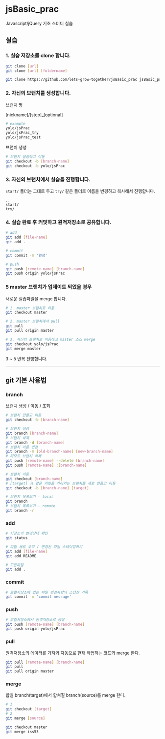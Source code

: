 jsBasic_prac
=====

Javascript/jQuery 기초 스터디 실습

## 실습

### 1. 실습 저장소를 clone 합니다.

```bash
git clone [url]
git clone [url] [foldername]

git clone https://github.com/lets-grow-together/jsBasic_prac jsBasic_prac
```

### 2. 자신의 브랜치를 생성합니다.

브랜치 명

[nickname]/[step]_[optional]

```bash
# example
yolo/jsPrac
yolo/jsPrac_try
yolo/jsPrac_test
```

브랜치 생성

```bash
# 브랜치 생성하고 이동
git checkout -b [branch-name]
git checkout -b yolo/jsPrac
```

### 3. 자신의 브랜치에서 실습을 진행합니다.

`start/` 폴더는 그대로 두고 `try/` 같은 폴더로 이름을 변경하고 복사해서 진행합니다.

```
..
start/
try/
```

### 4. 실습 완료 후 커밋하고 원격저장소로 공유합니다.

```bash
# add
git add [file-name]
git add .

# commit
git commit -m '완성'

# push
git push [remote-name] [branch-name]
git push origin yolo/jsPrac
```

### 5 master 브랜치가 업데이트 되었을 경우 

새로운 실습파일을 merge 합니다.

```bash
# 1. master 브랜치로 이동
git checkout master

# 2. master 브랜치에서 pull
git pull
git pull origin master

# 3. 자신의 브랜치로 이동하고 master 소스 merge
git checkout yolo/jsPrac
git merge master
```

3 ~ 5 반복 진행합니다.

*****

## git 기본 사용법

### branch

브랜치 생성 / 이동 / 조회

```bash
# 브랜치 만들고 이동
git checkout -b [branch-name]

# 브랜치 생성
git branch [branch-name]
# 브랜치 삭제
git branch -d [branch-name]
# 브랜치 이름 변경
git branch -m [old-branch-name] [new-branch-name]
# 리모트 브랜치 삭제
git push [remote-name] --delete [branch-name]
git push [remote-name] :[branch-name]

# 브랜치 이동
git checkout [branch-name]
# [target] 과 같은 커밋을 가리키는 브랜치를 새로 만들고 이동
git checkout -b [branch-name] [target]

# 브랜치 목록보기 - local
git branch
# 브랜치 목록보기 - remote
git branch -r
```

### add

```bash
# 저장소의 변경상태 확인
git status

# 파일 새로 추적 / 변경된 파일 스테이징하기
git add [file-name]
git add README

# 모든파일
git add .
```

### commit

```bash
# 로컬저장소에 있는 파일 변경사항의 스냅샷 기록
git commit -m 'commit message'
```

### push

```bash
# 로컬저장소에서 원격저장소로 공유
git push [remote-name] [branch-name]
git push origin yolo/jsPrac
```

### pull

원격저장소의 데이터를 가져와 자동으로 현재 작업하는 코드와 merge 한다.

```bash
git pull [remote-name] [branch-name]
git pull
git pull origin master
```

### merge

합칠 branch(target)에서 합쳐질 branch(source)를 merge 한다.

```bash
# 1
git checkout [target]
# 2
git merge [source]

git checkout master
git merge iss53
```